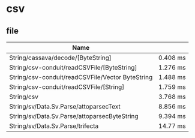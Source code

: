 # csv

<!-- RESULTS -->

## file

|Name||
|---|---|
|String/cassava/decode/[ByteString]|0.408 ms|
|String/csv-conduit/readCSVFile/[ByteString]|1.276 ms|
|String/csv-conduit/readCSVFile/Vector ByteString|1.488 ms|
|String/csv-conduit/readCSVFile/[String]|1.759 ms|
|String/csv|3.768 ms|
|String/sv/Data.Sv.Parse/attoparsecText|8.856 ms|
|String/sv/Data.Sv.Parse/attoparsecByteString|9.394 ms|
|String/sv/Data.Sv.Parse/trifecta|14.77 ms|

